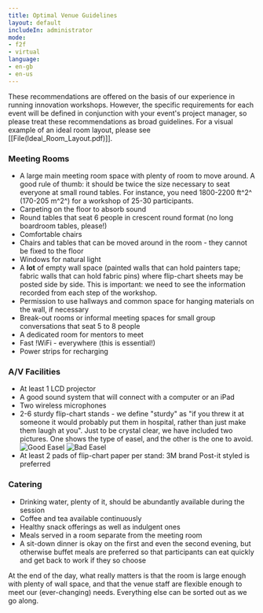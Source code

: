 ```yaml
---
title: Optimal Venue Guidelines
layout: default
includeIn: administrator
mode:
- f2f
- virtual
language:
- en-gb
- en-us
---
```

These recommendations are offered on the basis of our experience in running innovation workshops. However, the specific requirements for each event will be defined in conjunction with your event's project manager, so please treat these recommendations as broad guidelines. For a visual example of an ideal room layout, please see [[File(Ideal_Room_Layout.pdf)]].
### Meeting Rooms
 * A large main meeting room space with plenty of room to move around. A good rule of thumb: it should be twice the size necessary to seat everyone at small round tables. For instance, you need 1800-2200 ft^2^ (170-205 m^2^) for a workshop of 25-30 participants.
 * Carpeting on the floor to absorb sound
 * Round tables that seat 6 people in crescent round format (no long boardroom tables, please!)
 * Comfortable chairs
 * Chairs and tables that can be moved around in the room - they cannot be fixed to the floor
 * Windows for natural light
 * A **lot** of empty wall space (painted walls that can hold painters tape; fabric walls that can hold fabric pins) where flip-chart sheets may be posted side by side. This is important: we need to see the information recorded from each step of the workshop. 
 * Permission to use hallways and common space for hanging materials on the wall, if necessary
 * Break-out rooms or informal meeting spaces for small group conversations that seat 5 to 8 people
 * A dedicated room for mentors to meet
 * Fast !WiFi - everywhere (this is essential!)
 * Power strips for recharging
### A/V Facilities 
 * At least 1 LCD projector
 * A good sound system that will connect with a computer or an iPad
 * Two wireless microphones
 * 2-6 sturdy flip-chart stands - we define "sturdy" as "if you threw it at someone it would probably put them in hospital, rather than just make them laugh at you". Just to be crystal clear, we have included two pictures. One shows the type of easel, and the other is the one to avoid.
![Good Easel](../images/1491465891_1271007.jpg)
![Bad Easel](../images/20191003_120610.jpg)
 * At least 2 pads of flip-chart paper per stand: 3M brand Post-it styled is preferred
### Catering 
 * Drinking water, plenty of it, should be abundantly available during the session
 * Coffee and tea available continuously
 * Healthy snack offerings as well as indulgent ones
 * Meals served in a room separate from the meeting room
 * A sit-down dinner is okay on the first and even the second evening, but otherwise buffet meals are preferred so that participants can eat quickly and get back to work if they so choose

At the end of the day, what really matters is that the room is large enough with plenty of wall space, and that the venue staff are flexible enough to meet our (ever-changing) needs. Everything else can be sorted out as we go along.